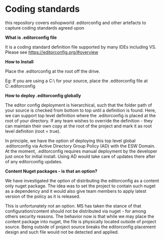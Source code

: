# Coding standards

this repository covers eshopworld .editorconfig and other artefacts to capture coding standards agreed upon

**What is .editorconfig file**

It is a coding standard definition file supported by many IDEs including VS. Please see https://editorconfig.org/#overview

**How to Install**

Place the .editorconfig at the root off the drive.

Eg:
If you are using a C:\ for your source, place the .editorconfig file at C:\.editorconfig


**How to deploy .editorconfig globally**

The editor config deployment is hierarchical, such that the folder path of your source is checked from bottom to top until a definition is found. Here, we can support top level definition where the .editorconfig is placed at the root of your directory. If any team wishes to override the definition - they can maintain their own copy at the root of the project and mark it as root level definiton (root = true).

In principle, we have the option of deploying this top level global .editorconfig via Active Directory Group Policy (AD) with the ESW Domain. At the moment, .editorconfig requires manual deployment by the developer just once for initial install. Using AD would take care of updates there after of any editorconfig updates.

**Content Nuget packages - is that an option?**

We have investigated the option of distributing the editorconfig as a content only nuget package. The idea was to set the project to contain such nuget as a dependency and it would also give team members to apply latest version of the policy as it is released.

This is unfortunately not an option. MS has taken the stance of that configuration/content should not be distributed via nuget - for among others security reasons. The behavior now is that while we may place the content package into nuget, the file is physically located outside of project source. Being outside of project source breaks the editorconfig placement design and such file would not be detected and applied. 
